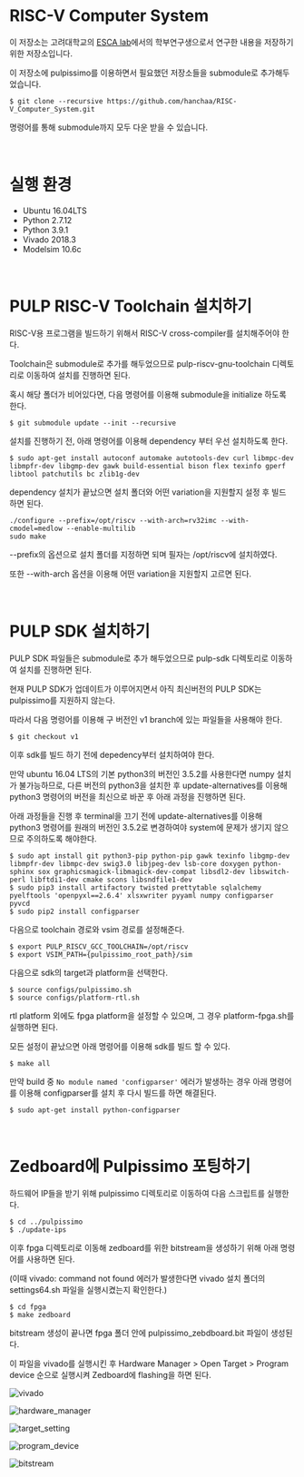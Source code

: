 # RISC-V Computer System 

이 저장소는 고려대학교의 [ESCA lab](https://esca.korea.ac.kr)에서의 학부연구생으로서 연구한 내용을 저장하기 위한 저장소입니다.

이 저장소에 pulpissimo를 이용하면서 필요했던 저장소들을 submodule로 추가해두었습니다.

``` shell
$ git clone --recursive https://github.com/hanchaa/RISC-V_Computer_System.git
```
명령어를 통해 submodule까지 모두 다운 받을 수 있습니다.

<br>

# 실행 환경
- Ubuntu 16.04LTS
- Python 2.7.12
- Python 3.9.1
- Vivado 2018.3
- Modelsim 10.6c

<br>

# PULP RISC-V Toolchain 설치하기
RISC-V용 프로그램을 빌드하기 위해서 RISC-V cross-compiler를 설치해주어야 한다.

Toolchain은 submodule로 추가를 해두었으므로 pulp-riscv-gnu-toolchain 디렉토리로 이동하여 설치를 진행하면 된다.

혹시 해당 폴더가 비어있다면, 다음 명령어를 이용해 submodule을 initialize 하도록 한다.

``` shell
$ git submodule update --init --recursive
```

설치를 진행하기 전, 아래 명령어를 이용해 dependency 부터 우선 설치하도록 한다.

``` shell
$ sudo apt-get install autoconf automake autotools-dev curl libmpc-dev libmpfr-dev libgmp-dev gawk build-essential bison flex texinfo gperf libtool patchutils bc zlib1g-dev
```

dependency 설치가 끝났으면 설치 폴더와 어떤 variation을 지원할지 설정 후 빌드 하면 된다.

``` shell
./configure --prefix=/opt/riscv --with-arch=rv32imc --with-cmodel=medlow --enable-multilib
sudo make
```

--prefix의 옵션으로 설치 폴더를 지정하면 되며 필자는 /opt/riscv에 설치하였다.

또한 --with-arch 옵션을 이용해 어떤 variation을 지원할지 고르면 된다.

<br>

# PULP SDK 설치하기
PULP SDK 파일들은 submodule로 추가 해두었으므로 pulp-sdk 디렉토리로 이동하여 설치를 진행하면 된다.

현재 PULP SDK가 업데이트가 이루어지면서 아직 최신버전의 PULP SDK는 pulpissimo를 지원하지 않는다.

따라서 다음 명령어를 이용해 구 버전인 v1 branch에 있는 파일들을 사용해야 한다.

``` shell
$ git checkout v1
```

이후 sdk를 빌드 하기 전에 depedency부터 설치하여야 한다.

만약 ubuntu 16.04 LTS의 기본 python3의 버전인 3.5.2를 사용한다면 numpy 설치가 불가능하므로, 다른 버전의 python3을 설치한 후 update-alternatives를 이용해 python3 명령어의 버전을 최신으로 바꾼 후 아래 과정을 진행하면 된다.

아래 과정들을 진행 후 terminal을 끄기 전에 update-alternatives를 이용해 python3 명령어를 원래의 버전인 3.5.2로 변경하여야 system에 문제가 생기지 않으므로 주의하도록 해야한다. 

``` shell
$ sudo apt install git python3-pip python-pip gawk texinfo libgmp-dev libmpfr-dev libmpc-dev swig3.0 libjpeg-dev lsb-core doxygen python-sphinx sox graphicsmagick-libmagick-dev-compat libsdl2-dev libswitch-perl libftdi1-dev cmake scons libsndfile1-dev
$ sudo pip3 install artifactory twisted prettytable sqlalchemy pyelftools 'openpyxl==2.6.4' xlsxwriter pyyaml numpy configparser pyvcd
$ sudo pip2 install configparser
```

다음으로 toolchain 경로와 vsim 경로를 설정해준다.

``` shell
$ export PULP_RISCV_GCC_TOOLCHAIN=/opt/riscv
$ export VSIM_PATH={pulpissimo_root_path}/sim
```

다음으로 sdk의 target과 platform을 선택한다.

``` shell
$ source configs/pulpissimo.sh
$ source configs/platform-rtl.sh
```

rtl platform 외에도 fpga platform을 설정할 수 있으며, 그 경우 platform-fpga.sh를 실행하면 된다.

모든 설정이 끝났으면 아래 명령어를 이용해 sdk를 빌드 할 수 있다.

``` shell
$ make all
```

만약 build 중 ```No module named 'configparser'``` 에러가 발생하는 경우 아래 명령어를 이용해 configparser를 설치 후 다시 빌드를 하면 해결된다.

``` shell
$ sudo apt-get install python-configparser
```

<br>

# Zedboard에 Pulpissimo 포팅하기

하드웨어 IP들을 받기 위해 pulpissimo 디렉토리로 이동하여 다음 스크립트를 실행한다.

``` shell
$ cd ../pulpissimo
$ ./update-ips
```

이후 fpga 디렉토리로 이동해 zedboard를 위한 bitstream을 생성하기 위해 아래 명령어를 사용하면 된다.

(이때 vivado: command not found 에러가 발생한다면 vivado 설치 폴더의 settings64.sh 파일을 실행시켰는지 확인한다.)

``` shell
$ cd fpga
$ make zedboard
```

bitstream 생성이 끝나면 fpga 폴더 안에 pulpissimo_zebdboard.bit 파일이 생성된다.

이 파일을 vivado를 실행시킨 후 Hardware Manager > Open Target > Program device 순으로 실행시켜 Zedboard에 flashing을 하면 된다.

![vivado](./images/1.png)

![hardware_manager](./images/2.png)

![target_setting](./images/3.png)

![program_device](./images/4.png)

![bitstream](./images/5.png)